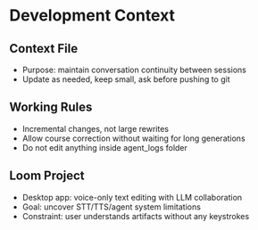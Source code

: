 # Development Context

## Context File
- Purpose: maintain conversation continuity between sessions
- Update as needed, keep small, ask before pushing to git

## Working Rules
- Incremental changes, not large rewrites
- Allow course correction without waiting for long generations
- Do not edit anything inside agent_logs folder

## Loom Project
- Desktop app: voice-only text editing with LLM collaboration
- Goal: uncover STT/TTS/agent system limitations
- Constraint: user understands artifacts without any keystrokes
